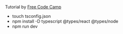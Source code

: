 Tutorial by [Free Code Camp](https://www.freecodecamp.org/news/nextjs-tutorial)

- touch tsconfig.json
- npm install -D typescript @types/react @types/node
- npm run dev